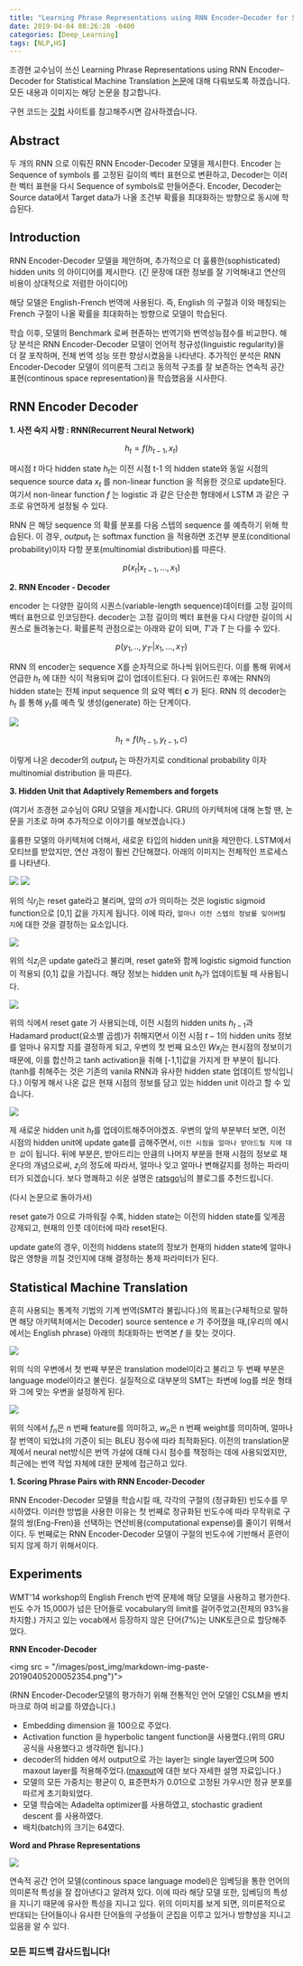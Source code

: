 ```yaml
---
title: "Learning Phrase Representations using RNN Encoder–Decoder for Statistical Machine Translation"
date: 2019-04-04 08:26:28 -0400
categories: [Deep_Learning]
tags: [NLP,HS]
---
```


조경현 교수님이 쓰신 Learning Phrase Representations using RNN Encoder–Decoder for Statistical Machine Translation [논문](https://www.aclweb.org/anthology/D14-1179)에 대해 다뤄보도록 하겠습니다. 모든 내용과 이미지는 해당 논문을 참고합니다.

구현 코드는 [깃헙](https://github.com/hskimim/Natural_language_Processing_self_study/tree/master/RNN_Seq2Seq) 사이트를 참고해주시면 감사하겠습니다.

## Abstract

두 개의 RNN 으로 이뤄진 RNN Encoder-Decoder 모델을 제시한다.
Encoder 는 Sequence of symbols 를 고정된 길이의 벡터 표현으로 변환하고, Decoder는 이러한 벡터 표현을 다시 Sequence of symbols로 만들어준다. Encoder, Decoder는 Source data에서 Target data가 나올 조건부 확률을 최대화하는 방향으로 동시에 학습된다.

## Introduction

RNN Encoder-Decoder 모델을 제안하며, 추가적으로 더 훌륭한(sophisticated) hidden units 의 아이디어를 제시한다. (긴 문장에 대한 정보를 잘 기억해내고 연산의 비용이 상대적으로 저렴한 아이디어)

해당 모델은 English-French 번역에 사용된다. 즉, English 의 구절과 이와 매칭되는 French 구절이 나올 확률을 최대화하는 방향으로 모델이 학습된다.

학습 이후, 모델의 Benchmark 로써 현존하는 번역기와 번역성능점수를 비교한다. 해당 분석은 RNN Encoder-Decoder 모델이 언어적 정규성(linguistic regularity)을 더 잘 포착하며, 전체 번역 성능 또한 향상시켰음을 나타낸다. 추가적인 분석은 RNN Encoder-Decoder 모델이 의미론적 그리고 동의적 구조를 잘 보존하는 연속적 공간 표현(continous space representation)을 학습했음을 시사한다.

## RNN Encoder Decoder

**1. 사전 숙지 사항 : RNN(Recurrent Neural Network)**

$$h_{t} = f(h_{t-1},x_{t})$$

매시점 $t$ 마다 hidden state $h_{t}$는 이전 시점 t-1 의 hidden state와 동일 시점의 sequence source data $x_{t}$ 를 non-linear function 을 적용한 것으로 update된다. 여기서 non-linear function $f$ 는 logistic 과 같은 단순한 형태에서 LSTM 과 같은 구조로 유연하게 설정될 수 있다.

RNN 은 해당 sequence 의 확률 분포를 다음 스텝의 sequence 를 예측하기 위해 학습된다. 이 경우, $output_{t}$ 는 softmax function 을 적용하면 조건부 분포(conditional probability)이자 다항 분포(multinomial distribution)를 따른다.

$$p(x_{t}|x_{t-1},...,x_{1})$$

**2. RNN  Encoder - Decoder**

encoder 는 다양한 길이의 시퀀스(variable-length sequence)데이터를  고정 길이의 벡터 표현으로 인코딩한다. decoder는 고정 길이의 벡터 표현을 다시 다양한 길이의 시퀀스로 돌려놓는다. 확률론적 관점으로는 아래와 같이 되며, $T'$과 $T$ 는 다를 수 있다.

$$p(y_{1},..,y_{T'}|x_{1},...,x_{T})$$


RNN 의 encoder는 sequence X를 순차적으로 하나씩 읽어드린다. 이를 통해 위에서 언급한 $h_t$ 에 대한 식이 적용되며 값이 업데이트된다. 다 읽어드린 후에는 RNN의 hidden state는 전체 input sequence 의 요약 벡터 **c** 가 된다. RNN 의 decoder는 $h_{t}$
를 통해 $y_{t}$를 예측 및 생성(generate) 하는 단계이다.

<img src = "/images/post_img/markdown-img-paste-20190405165911520.png">

$$h_{t} = f(h_{t-1},y_{t-1},c)$$

이렇게 나온 decoder의 $output_{t}$ 는 마찬가지로 conditional probability 이자 multinomial distribution 을 따른다.

**3. Hidden Unit that Adaptively Remembers and forgets**

(여기서 조경현 교수님이 GRU 모델을 제시합니다. GRU의 아키텍처에 대해 논할 땐, 논문을 기초로 하며 추가적으로 이야기를 해보겠습니다.)

훌륭한 모델의 아키텍처에 더해서, 새로운 타입의 hidden unit을 제안한다. LSTM에서 모티브를 받았지만, 연산 과정이 훨씬 간단해졌다. 아래의 이미지는 전체적인 프로세스를 나타낸다.


<img src = "/images/post_img/markdown-img-paste-20190405165934591.png">

<img src = "/images/post_img/markdown-img-paste-20190405170732991.png">

위의 식$r_{j}$는 reset gate라고 불리며, 앞의 $\sigma$가 의미하는 것은 logistic sigmoid function으로 [0,1] 값을 가지게 됩니다. 이에 따라, `얼마나 이전 스텝의 정보를 잊어버릴 지`에 대한 것을 결정하는 요소입니다.

<img src = "/images/post_img/markdown-img-paste-20190405170724448.png">

위의 식$z_{j}$은 update gate라고 불리며, reset gate와 함께 logistic sigmoid function이 적용되 [0,1] 값을 가집니다. 해당 정보는 hidden unit $h_t$가 업데이트될 때 사용됩니다.

<img src = "/images/post_img/markdown-img-paste-20190405171125203.png">

위의 식에서 reset gate 가 사용되는데, 이전 시점의 hidden units $h_{t-1}$과 Hadamard product(요소별 곱셈)가 취해지면서 이전 시점 $t-1$의 hidden units 정보를 얼마나 유지할 지를 결정하게 되고, 우변의 첫 번째 요소인 $Wx_{j}$는 현시점의 정보이기 때문에, 이를 합산하고 tanh activation을 취해 [-1,1]값을 가지게 한 부분이 됩니다. (tanh를 취해주는 것은 기존의 vanila RNN과 유사한 hidden state 업데이트 방식입니다.) 이렇게 해서 나온 값은 현재 시점의 정보를 담고 있는 hidden unit 이라고 할 수 있습니다.

<img src = "/images/post_img/markdown-img-paste-20190405171103264.png">

제 새로운 hidden unit $h_{t}$를 업데이트해주어야겠죠. 우변의 앞의 부분부터 보면, 이전 시점의 hidden unit에 update gate를 곱해주면서, ``이전 시점을 얼마나 받아드릴 지에 대한 값``이 됩니다. 뒤에 부분은, 받아드리는 만큼의 나머지 부분을 현재 시점의 정보로 채운다의 개념으로써, $z_j$의 정도에 따라서, 얼마나 잊고 얼마나 변해갈지를 정하는 파라미터가 되겠습니다. 보다 명쾌하고 쉬운 설명은 [ratsgo](https://ratsgo.github.io/deep%20learning/2017/05/13/GRU/)님의 블로그를 추천드립니다.

(다시 논문으로 돌아가서)

reset gate가 0으로 가까워질 수록, hidden state는 이전의 hidden state를 잊게끔 강제되고, 현재의 인풋 데이터에 따라 reset된다.

update gate의 경우, 이전의 hiddens state의 정보가 현재의 hidden state에 얼마나 많은 영향을 끼칠 것인지에 대해 결정하는 통제 파라미터가 된다.

## Statistical Machine Translation

흔히 사용되는 통계적 기법의 기계 번역(SMT라 불립니다.)의 목표는(구체적으로 말하면 해당 아키텍처에서는 Decoder) source sentence $e$ 가 주어졌을 때,(우리의 예시에서는 English phrase) 아래의 최대화하는 번역본 $f$ 을 찾는 것이다.

<img src = "/images/post_img/markdown-img-paste-20190405201524609.png">

위의 식의 우변에서 첫 번째 부분은 translation model이라고 불리고 두 번째 부분은 language model이라고 불린다. 실질적으로 대부분의 SMT는 좌변에 log를 씌운 형태와 그에 맞는 우변을 설정하게 된다.

<img src = "/images/post_img/markdown-img-paste-20190405201544270.png">

위의 식에서 $f_{n}$은 n 번째 feature를 의미하고, $w_{n}$은 n 번째 weight를 의미하며, 얼마나 잘 번역이 되었냐의 기준이 되는 BLEU 점수에 따라 최적화된다. 이전의 translation문제에서 neural net방식은 번역 가설에 대해 다시 점수를 책정하는 데에 사용되었지만, 최근에는 번역 작업 자체에 대한 문제에 접근하고 있다.

**1. Scoring Phrase Pairs with RNN Encoder-Decoder**

RNN Encoder-Decoder 모델을 학습시킬 때, 각각의 구절의 (정규화된) 빈도수를 무시하였다. 이러한 방법을 사용한 이유는 첫 번째로 정규화된 빈도수에 따라 무작위로 구절의 쌍(Eng-Fren)을 선택하는 연산비용(computational expense)를 줄이기 위해서이다. 두 번째로는 RNN Encoder-Decoder 모델이 구절의 빈도수에 기반해서 훈련이 되지 않게 하기 위해서이다.

## Experiments

WMT'14 workshop의 English French 번역 문제에 해당 모델을 사용하고 평가한다. 빈도 수가 15,000가 넘은 단어들로 vocabulary의 limit를 걸어주었고(전체의 93%을 차지함.) 가지고 있는 vocab에서 등장하지 않은 단어(7%)는 UNK토큰으로 할당해주었다.

**RNN Encoder-Decoder**

<img src = "/images/post_img/markdown-img-paste-20190405200052354.png")">

(RNN Encoder-Decoder모델의 평가하기 위해 전통적인 언어 모델인 CSLM을 벤치마크로 하여 비교를 하였습니다.)

- Embedding dimension 을 100으로 주었다.
- Activation function 을 hyperbolic tangent function을 사용했다.(위의 GRU 공식을 사용했다고 생각하면 됩니다.)
- decoder의 hidden 에서 output으로 가는 layer는 single layer였으며 500 maxout layer를 적용해주었다.([maxout](https://stats.stackexchange.com/questions/129698/what-is-maxout-in-neural-network)에 대한 보다 자세한 설명 자료입니다.)
- 모델의 모든 가중치는 평균이 0, 표준편차가 0.01으로 고정된 가우시안 정규 분포를 따르게 초기화되었다.
- 모델 학습에는 Adadelta optimizer를 사용하였고, stochastic gradient descent 를 사용하였다.
- 배치(batch)의 크기는 64였다.

**Word and Phrase Representations**

<img src = "/images/post_img/markdown-img-paste-20190405200858641.png">

연속적 공간 언어 모델(continous space language model)은 임베딩을 통한 언어의 의미론적 특성을 잘 잡아낸다고 알려져 있다. 이에 따라 해당 모델 또한, 임베딩의 특성을 지니기 때문에 유사한 특성을 지니고 있다. 위의 이미지를 보게 되면, 의미론적으로 반대되는 단어들이나 유사한 단어들의 구성들이 군집을 이루고 있거나 방향성을 지니고 있음을 알 수 있다.

### 모든 피드백 감사드립니다!
